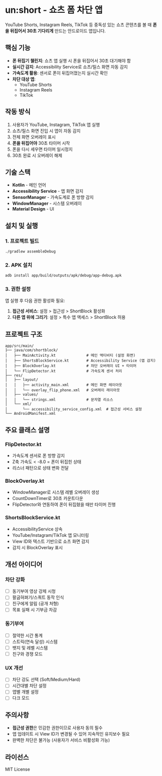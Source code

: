 # un:short - 쇼츠 폼 차단 앱

YouTube Shorts, Instagram Reels, TikTok 등 중독성 있는 쇼츠 콘텐츠를 볼 때 **폰을 뒤집어서 30초 기다리게** 만드는 안드로이드 앱입니다.

## 핵심 기능

- **폰 뒤집기 챌린지**: 쇼츠 앱 실행 시 폰을 뒤집어서 30초 대기해야 함
- **실시간 감지**: Accessibility Service로 쇼츠/릴스 화면 자동 감지
- **가속도계 활용**: 센서로 폰이 뒤집어졌는지 실시간 확인
- **차단 대상 앱**:
  - YouTube Shorts
  - Instagram Reels
  - TikTok

## 작동 방식

1. 사용자가 YouTube, Instagram, TikTok 앱 실행
2. 쇼츠/릴스 화면 진입 시 앱이 자동 감지
3. 전체 화면 오버레이 표시
4. **폰을 뒤집어야** 30초 타이머 시작
5. 폰을 다시 세우면 타이머 일시정지
6. 30초 완료 시 오버레이 해제

## 기술 스택

- **Kotlin** - 메인 언어
- **Accessibility Service** - 앱 화면 감지
- **SensorManager** - 가속도계로 폰 방향 감지
- **WindowManager** - 시스템 오버레이
- **Material Design** - UI

## 설치 및 실행

### 1. 프로젝트 빌드

```bash
./gradlew assembleDebug
```

### 2. APK 설치

```bash
adb install app/build/outputs/apk/debug/app-debug.apk
```

### 3. 권한 설정

앱 실행 후 다음 권한 활성화 필요:

1. **접근성 서비스**: 설정 > 접근성 > ShortBlock 활성화
2. **다른 앱 위에 그리기**: 설정 > 특수 앱 액세스 > ShortBlock 허용

## 프로젝트 구조

```
app/src/main/
├── java/com/shortblock/
│   ├── MainActivity.kt              # 메인 액티비티 (설정 화면)
│   ├── ShortsBlockService.kt        # Accessibility Service (앱 감지)
│   ├── BlockOverlay.kt              # 차단 오버레이 UI + 타이머
│   └── FlipDetector.kt              # 가속도계 센서 처리
├── res/
│   ├── layout/
│   │   ├── activity_main.xml        # 메인 화면 레이아웃
│   │   └── overlay_flip_phone.xml   # 오버레이 레이아웃
│   ├── values/
│   │   └── strings.xml              # 문자열 리소스
│   └── xml/
│       └── accessibility_service_config.xml  # 접근성 서비스 설정
└── AndroidManifest.xml
```

## 주요 클래스 설명

### FlipDetector.kt
- 가속도계 센서로 폰 방향 감지
- Z축 가속도 < -8.0 = 폰이 뒤집힌 상태
- 리스너 패턴으로 상태 변화 전달

### BlockOverlay.kt
- WindowManager로 시스템 레벨 오버레이 생성
- CountDownTimer로 30초 카운트다운
- FlipDetector와 연동하여 폰이 뒤집혔을 때만 타이머 진행

### ShortsBlockService.kt
- AccessibilityService 상속
- YouTube/Instagram/TikTok 앱 모니터링
- View ID와 텍스트 기반으로 쇼츠 화면 감지
- 감지 시 BlockOverlay 표시

## 개선 아이디어

### 차단 강화
- [ ] 동기부여 영상 강제 시청
- [ ] 팔굽혀펴기/스쿼트 동작 인식
- [ ] 친구에게 알림 (공개 처형)
- [ ] 목표 실패 시 기부금 차감

### 동기부여
- [ ] 절약한 시간 통계
- [ ] 스트릭(연속 달성) 시스템
- [ ] 뱃지 및 레벨 시스템
- [ ] 친구와 경쟁 모드

### UX 개선
- [ ] 차단 강도 선택 (Soft/Medium/Hard)
- [ ] 시간대별 차단 설정
- [ ] 앱별 개별 설정
- [ ] 다크 모드

## 주의사항

- **접근성 권한**은 민감한 권한이므로 사용자 동의 필수
- 앱 업데이트 시 View ID가 변경될 수 있어 지속적인 유지보수 필요
- 완벽한 차단은 불가능 (사용자가 서비스 비활성화 가능)

## 라이선스

MIT License
